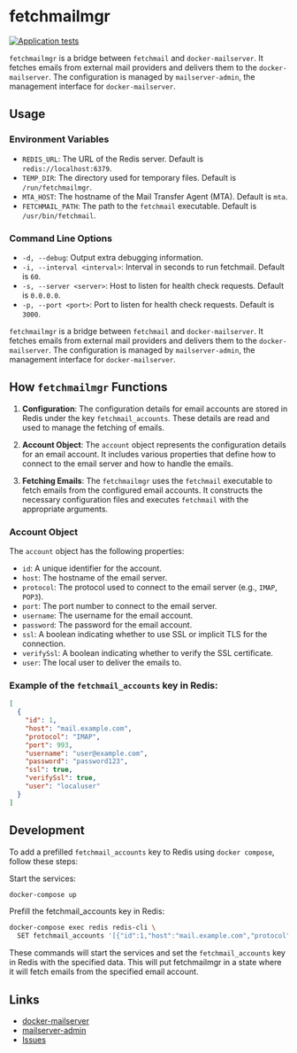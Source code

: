 # fetchmailmgr

[![Application tests](https://github.com/jeboehm/fetchmailmgr/actions/workflows/test.yml/badge.svg)](https://github.com/jeboehm/fetchmailmgr/actions/workflows/test.yml)

`fetchmailmgr` is a bridge between `fetchmail` and `docker-mailserver`. It fetches emails from external mail providers and delivers them to
the `docker-mailserver`. The configuration is managed by `mailserver-admin`, the management interface for `docker-mailserver`.

## Usage

### Environment Variables

- `REDIS_URL`: The URL of the Redis server. Default is `redis://localhost:6379`.
- `TEMP_DIR`: The directory used for temporary files. Default is `/run/fetchmailmgr`.
- `MTA_HOST`: The hostname of the Mail Transfer Agent (MTA). Default is `mta`.
- `FETCHMAIL_PATH`: The path to the `fetchmail` executable. Default is `/usr/bin/fetchmail`.

### Command Line Options

- `-d, --debug`: Output extra debugging information.
- `-i, --interval <interval>`: Interval in seconds to run fetchmail. Default is `60`.
- `-s, --server <server>`: Host to listen for health check requests. Default is `0.0.0.0`.
- `-p, --port <port>`: Port to listen for health check requests. Default is `3000`.

`fetchmailmgr` is a bridge between `fetchmail` and `docker-mailserver`. It fetches emails from external mail providers and delivers them to the `docker-mailserver`. The configuration is managed by `mailserver-admin`, the management interface for `docker-mailserver`.

## How `fetchmailmgr` Functions

1. **Configuration**: The configuration details for email accounts are stored in Redis under the key `fetchmail_accounts`. These details are read and used to manage the fetching of emails.

2. **Account Object**: The `account` object represents the configuration details for an email account. It includes various properties that define how to connect to the email server and how to handle the emails.

3. **Fetching Emails**: The `fetchmailmgr` uses the `fetchmail` executable to fetch emails from the configured email accounts. It constructs the necessary configuration files and executes `fetchmail` with the appropriate arguments.

### Account Object

The `account` object has the following properties:

- `id`: A unique identifier for the account.
- `host`: The hostname of the email server.
- `protocol`: The protocol used to connect to the email server (e.g., `IMAP`, `POP3`).
- `port`: The port number to connect to the email server.
- `username`: The username for the email account.
- `password`: The password for the email account.
- `ssl`: A boolean indicating whether to use SSL or implicit TLS for the connection.
- `verifySsl`: A boolean indicating whether to verify the SSL certificate.
- `user`: The local user to deliver the emails to.

### Example of the `fetchmail_accounts` key in Redis:

```json
[
  {
    "id": 1,
    "host": "mail.example.com",
    "protocol": "IMAP",
    "port": 993,
    "username": "user@example.com",
    "password": "password123",
    "ssl": true,
    "verifySsl": true,
    "user": "localuser"
  }
]
```

## Development

To add a prefilled `fetchmail_accounts` key to Redis using `docker compose`, follow these steps:

Start the services:

```bash
docker-compose up
```

Prefill the fetchmail_accounts key in Redis:

```bash
docker-compose exec redis redis-cli \
  SET fetchmail_accounts '[{"id":1,"host":"mail.example.com","protocol":"IMAP","port":993,"username":"user@example.com","password":"password123","ssl":true,"verifySsl":true,"user":"localuser"}]'
```

These commands will start the services and set the `fetchmail_accounts` key in Redis with the specified data.
This will put fetchmailmgr in a state where it will fetch emails from the specified email account.

## Links

- [docker-mailserver](https://github.com/jeboehm/docker-mailserver)
- [mailserver-admin](https://github.com/jeboehm/mailserver-admin)
- [Issues](https://github.com/jeboehm/docker-mailserver/issues)
